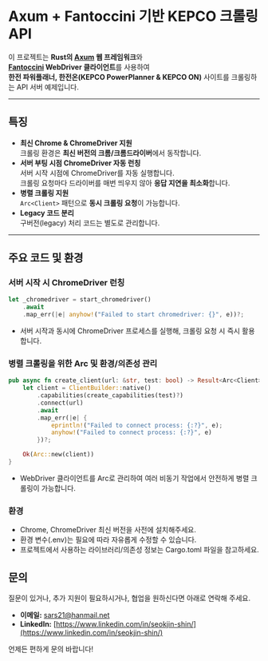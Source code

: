 # Axum + Fantoccini 기반 KEPCO 크롤링 API

이 프로젝트는 **Rust의 [Axum](https://github.com/tokio-rs/axum) 웹 프레임워크**와  
**[Fantoccini](https://github.com/jonhoo/fantoccini) WebDriver 클라이언트**를 사용하여  
**한전 파워플래너, 한전온(KEPCO PowerPlanner & KEPCO ON)** 사이트를 크롤링하는 API 서버 예제입니다.

---

## 특징

- **최신 Chrome & ChromeDriver 지원**  
  크롤링 환경은 **최신 버전의 크롬/크롬드라이버**에서 동작합니다.
- **서버 부팅 시점 ChromeDriver 자동 런칭**  
  서버 시작 시점에 ChromeDriver를 자동 실행합니다.  
  크롤링 요청마다 드라이버를 매번 띄우지 않아 **응답 지연을 최소화**합니다.
- **병렬 크롤링 지원**  
  `Arc<Client>` 패턴으로 **동시 크롤링 요청**이 가능합니다.
- **Legacy 코드 분리**  
  구버전(legacy) 처리 코드는 별도로 관리합니다.

---

## 주요 코드 및 환경

### 서버 시작 시 ChromeDriver 런칭

```rust
let _chromedriver = start_chromedriver()
    .await
    .map_err(|e| anyhow!("Failed to start chromedriver: {}", e))?;
```
- 서버 시작과 동시에 ChromeDriver 프로세스를 실행해, 크롤링 요청 시 즉시 활용합니다.

### 병렬 크롤링을 위한 Arc<Client> 및 환경/의존성 관리
```rust
pub async fn create_client(url: &str, test: bool) -> Result<Arc<Client>> {
    let client = ClientBuilder::native()
        .capabilities(create_capabilities(test)?)
        .connect(url)
        .await
        .map_err(|e| {
            eprintln!("Failed to connect process: {:?}", e);
            anyhow!("Failed to connect process: {:?}", e)
        })?;

    Ok(Arc::new(client))
}
```
- WebDriver 클라이언트를 Arc로 관리하여 여러 비동기 작업에서 안전하게 병렬 크롤링이 가능합니다.

### 환경
- Chrome, ChromeDriver 최신 버전을 사전에 설치해주세요.
- 환경 변수(.env)는 필요에 따라 자유롭게 수정할 수 있습니다.
- 프로젝트에서 사용하는 라이브러리/의존성 정보는 Cargo.toml 파일을 참고하세요.

## 문의

질문이 있거나, 추가 지원이 필요하시거나, 협업을 원하신다면 아래로 연락해 주세요.

- **이메일:** sars21@hanmail.net  
- **LinkedIn:** [https://www.linkedin.com/in/seokjin-shin/](https://www.linkedin.com/in/seokjin-shin/)

언제든 편하게 문의 바랍니다!
